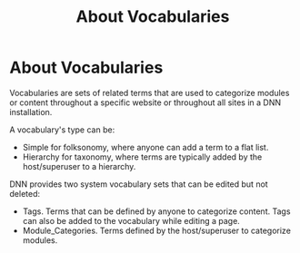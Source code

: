 ﻿---
uid: administrators-vocabularies-overview
locale: en
title: About Vocabularies
dnnversion: 09.02.00
related-topics: update-site-info,assign-key-pages,add-metadata-to-pages,configure-messaging,access-web-config,configure-check-for-new-version,participate-in-improvement-program,configure-html-editor,administrators-extensions-overview,administrators-connectors-overview,administrators-search-overview
---

# About Vocabularies

Vocabularies are sets of related terms that are used to categorize modules or content throughout a specific website or throughout all sites in a DNN installation.

A vocabulary's type can be:

*   Simple for folksonomy, where anyone can add a term to a flat list.
*   Hierarchy for taxonomy, where terms are typically added by the host/superuser to a hierarchy.

DNN provides two system vocabulary sets that can be edited but not deleted:

*   Tags. Terms that can be defined by anyone to categorize content. Tags can also be added to the vocabulary while editing a page.
*   Module_Categories. Terms defined by the host/superuser to categorize modules.
